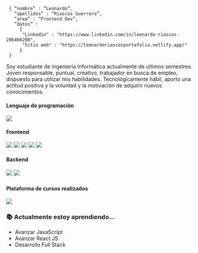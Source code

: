 ```shell
 { “nombre” : “Leonardo”,
   “apellidos” : “Riascos Guerrero”,
   “area” : “Frontend Dev”,
   “datos” : 
     { 
      "Linkedin" : "https://www.linkedin.com/in/leonardo-riascos-20b466200", 
      "Sitio web" : "https://leonardoriascosportafolio.netlify.app/"
     }
 }
```

Soy estudiante de ingeniería Informática actualmente de ultimos semestres. Joven responsable, puntual, creativo, 
trabajador en busca de empleo, dispuesto para utilizar mis habilidades. Tecnológicamente hábil, aporto una actitud
positiva y la voluntad y la motivación de adquirir nuevos conocimientos.

<h4>Lenguaje de programación</h4>
<p>
  <img src="https://img.shields.io/badge/JavaScript-F7DF1E?style=for-the-badge&logo=javascript&logoColor=black">
</p>

<h4>Frontend</h4>
<p>
  <img src="https://img.shields.io/badge/HTML5-E34F26?style=for-the-badge&logo=html5&logoColor=white">
  <img src="https://img.shields.io/badge/CSS3-1572B6?style=for-the-badge&logo=css3&logoColor=white">
  <img src="https://img.shields.io/badge/JavaScript-F7DF1E?style=for-the-badge&logo=javascript&logoColor=black">
 <img src="https://img.shields.io/badge/Sass-CC6699?style=for-the-badge&logo=sass&logoColor=white">
  <img src="https://img.shields.io/badge/React-20232A?style=for-the-badge&logo=react&logoColor=61DAFB">
</p>

<h4>Backend</h4>
<p>
  <img src="https://img.shields.io/badge/Node.js-339933?style=for-the-badge&logo=nodedotjs&logoColor=white">
  <img src="https://img.shields.io/badge/MySQL-005C84?style=for-the-badge&logo=mysql&logoColor=white">
</p>


### <h4>Plataforma de cursos realizados</h4> 
  <p>
 <img src="https://img.shields.io/badge/Udemy-EC5252?style=for-the-badge&logo=Udemy&logoColor=white">
 </p>
 

### 📚 Actualmente estoy aprendiendo... 

- Avanzar JavaScript
- Avanzar React JS
- Desarrollo Full Stack
